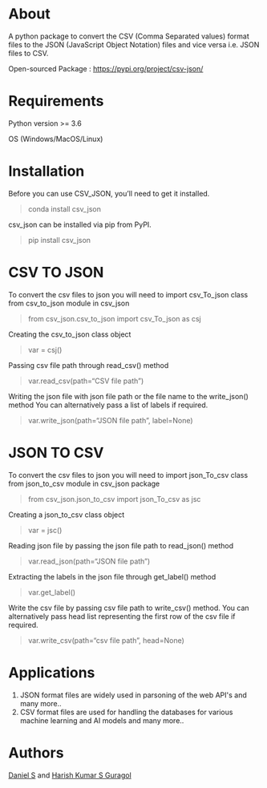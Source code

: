 # About

A python package to convert the CSV (Comma Separated values) format files to the JSON (JavaScript
Object Notation) files and vice versa i.e. JSON files to CSV.

 Open-sourced Package : https://pypi.org/project/csv-json/

# Requirements
 
 Python version >= 3.6

 OS (Windows/MacOS/Linux)

# Installation

Before you can use CSV_JSON, you’ll need to get it installed.

>conda install csv_json

csv_json can be installed via pip from PyPI.

>pip install csv_json

# CSV TO JSON

To convert the csv files to json you will need to import csv_To_json class from csv_to_json module in csv_json

>from csv_json.csv_to_json import csv_To_json as csj

Creating the csv_to_json class object

>var = csj()

Passing csv file path through read_csv() method

>var.read_csv(path=“CSV file path”) 

Writing the json file with json file path or the file name to the write_json() method
You can alternatively pass a list of labels if required.

>var.write_json(path=“JSON file path”, label=None) 

# JSON TO CSV 

To convert the csv files to json you will need to import json_To_csv class from json_to_csv module in csv_json package

>from csv_json.json_to_csv import json_To_csv as jsc

Creating a json_to_csv class object

>var = jsc()

Reading json file by passing the json file path to  read_json() method

>var.read_json(path=“JSON file path”) 

Extracting the labels in the json file through get_label() method

>var.get_label()

Write the csv file by passing csv file path to write_csv() method. 
You can alternatively pass head list representing the first row of the csv file if required.

>var.write_csv(path=“csv file path”, head=None) 

# Applications

1. JSON format files are widely used in parsoning of the web API's and many more..
2. CSV format files are used for handling the databases for various machine learning and AI models and many more..

# Authors

[Daniel S](https://github.com/godisgreat) and [Harish Kumar S Guragol](https://github.com/HarishGuragol)

